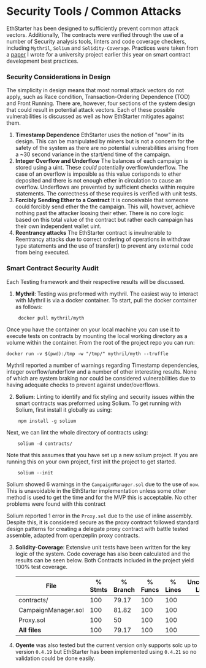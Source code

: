 # Security Tools / Common Attacks
EthStarter has been designed to sufficiently prevent common attack vectors. Additionally, The contracts were verified through the use of a number of Security analysis tools, linters and code coverage checkers, including `Mythril`, `Solium` and `Solidity-Coverage`. Practices were taken from a [paper](https://github.com/SoIidarity/smart-contract-development-best-practice-paper) I wrote for a university project earlier this year on smart contract development best practices. 


### Security Considerations in Design
The simplicity in design means that most normal attack vectors do not apply, such as Race condition, Transaction-Ordering Dependence (TOD) and Front Running. There are, however, four sections of the system design that could result in potential attack vectors. Each of these possible vulnerabilities is discussed as well as how EthStarter mitigates against them.

1. **Timestamp Dependence**
EthStarter uses the notion of "now" in its design. This can be manipulated by miners but is not a concern for the safety of the system as there are no potential vulnerabilities arising from a ~30 second variance in the start/end time of the campaign.
2. **Integer Overflow and Underflow**
The balances of each campaign is stored using a uint. These *could* potentially overflow/underflow. The case of an overflow is imposible as this value corisponds to ether deposited and there is not enough ether in circulation to cause an overflow. Underflows are prevented by sufficient checks within require statements. The correctness of these requires is verified with unit tests.
3. **Forcibly Sending Ether to a Contract**
It is conceivable that someone could forcibly send ether the the campaign. This will, however, achieve nothing past the attacker loosing their ether. There is no core logic based on this total value of the contract but rather each campaign has their own independent wallet uint.
4. **Reentrancy attacks**
The EthStarter contract is invulnerable to Reentrancy attacks due to correct ordering of operations in withdraw type statements and the use of transfer() to prevent any external code from being executed.

### Smart Contract Security Audit
Each Testing framework and their respective results will be discussed.


1. **Mythril**: Testing was preformed with mythril. The easiest way to interact with Mythril is via a docker container. To start, pull the docker container as follows:

        docker pull mythril/myth

Once you have the container on your local machine you can use it to execute tests on contracts by mounting the local working directory as a volume within the container. From the root of the project repo you can run:

    docker run -v $(pwd):/tmp -w "/tmp/" mythril/myth --truffle

Mythril reported a number of warnings regarding Timestamp dependencies, integer overflow/underflow and a number of other interesting results. None of which are system braking nor could be considered vulnerabilities due to having adequate checks to prevent against under/overflows.  

2. **Solium**: Linting to identify and fix styling and security issues within the smart contracts was preformed using Solium. To get running with Solium, first install it globally as using:
    
        npm install -g solium    
Next, we can lint the whole directory of contracts using:

        solium -d contracts/
Note that this assumes that you have set up a new solium project. If you are running this on your own project, first init the project to get started.

        solium --init

Solium showed 6 warnings in the `CampaignManager.sol` due to the use of `now`. This is unavoidable in the EthStarter implementation unless some other method is used to get the time and for the MVP this is acceptable. No other problems were found with this contract

Solium reported 1 error in the `Proxy.sol` due to the use of inline assembly. Despite this, it is considered secure as the proxy contract followed standard design patterns for creating a delegate proxy contract with battle tested assemble, adapted from openzeplin proxy contracts.


3. **Solidity-Coverage**: Extensive unit tests have been written for the key logic of the system. Code coverage has also been calculated and the results can be seen below. Both Contracts included in the project yield 100% test coverage.

    | File                   | % Stmts    | % Branch   | % Funcs    | % Lines    | Uncovered Lines  |
    | ---------------------- | ---------- | ---------- | ---------- | ---------- | ---------------- |
    | contracts/             | 100        | 79.17      | 100        | 100        |                  |
    | CampaignManager.sol    | 100        | 81.82      | 100        | 100        |                  |
    | Proxy.sol              | 100        | 50         | 100        | 100        |                  |
    | **All files**              | 100        | 79.17      | 100        | 100        |                  |


4. **Oyente** was also tested but the current version only supports solc up to version `0.4.19` but EthStarter has been implemented using `0.4.21` so no validation could be done easily.

